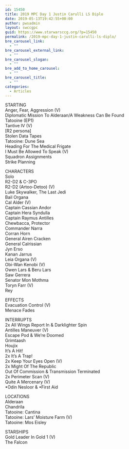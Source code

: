```yaml
---
id: 15450
title: 2019 MPC Day 1 Justin Carulli LS Diplo
date: 2019-05-13T19:42:55+00:00
author: pwsadmin
layout: swccgpc
guid: https://www.starwarsccg.org/?p=15450
permalink: /2019-mpc-day-1-justin-carulli-ls-diplo/
bre_carousel_link:
  - ""
bre_carousel_external_link:
  - ""
bre_carousel_slogan:
  - ""
bre_add_to_home_carousel:
  - ""
bre_carousel_title:
  - ""
categories:
  - Articles
---
```

STARTING  
Anger, Fear, Aggression (V)  
Diplomatic Mission To Alderaan/A Weakness Can Be Found  
Tatooine (EP1)  
Tantive IV (V)  
[R2 persona]  
Stolen Data Tapes  
Tatooine: Dune Sea  
Heading For The Medical Frigate  
I Must Be Allowed To Speak (V)  
Squadron Assignments  
Strike Planning

CHARACTERS  
Solo  
R2-D2 & C-3PO  
R2-D2 (Artoo-Detoo) (V)  
Luke Skywalker, The Last Jedi  
Bail Organa  
Cal Alder (V)  
Captain Cassian Andor  
Captain Hera Syndulla  
Captain Raymus Antilles  
Chewbacca, Protector  
Commander Narra  
Corran Horn  
General Airen Cracken  
General Calrissian  
Jyn Erso  
Kanan Jarrus  
Leia Organa (V)  
Obi-Wan Kenobi (V)  
Owen Lars & Beru Lars  
Saw Gerrera  
Senator Mon Mothma  
Toryn Farr (V)  
Rey

EFFECTS  
Evacuation Control (V)  
Menace Fades

INTERRUPTS  
2x All Wings Report In & Darklighter Spin  
Antilles Maneuver (V)  
Escape Pod & We&#8217;re Doomed  
Grimtaash  
Houjix  
It&#8217;s A Hit!  
2x It&#8217;s A Trap!  
2x Keep Your Eyes Open (V)  
2x Might Of The Republic  
Out Of Commission & Transmission Terminated  
2x Perimeter Scan (V)  
Quite A Mercenary (V)  
•Odin Nesloor & •First Aid&nbsp;

LOCATIONS  
Alderaan  
Chandrila  
Tatooine: Cantina  
Tatooine: Lars&#8217; Moisture Farm (V)  
Tatooine: Mos Eisley

STARSHIPS  
Gold Leader In Gold 1 (V)  
The Falcon